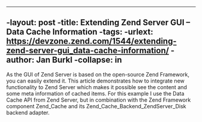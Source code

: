 ----
 -layout: post
 -title: Extending Zend Server GUI – Data Cache Information
 -tags: 
 -urlext: https://devzone.zend.com/1544/extending-zend-server-gui_data-cache-information/
 -author: Jan Burkl
 -collapse: in
----
As the GUI of Zend Server is based on the open-source Zend Framework, you can easily extend it. This article demonstrates how to integrate new functionality to Zend Server which makes it possible see the content and some meta information of cached items.
For this example I use the Data Cache API from Zend Server, but in combination with the Zend Framework component Zend_Cache and its Zend_Cache_Backend_ZendServer_Disk backend adapter.

